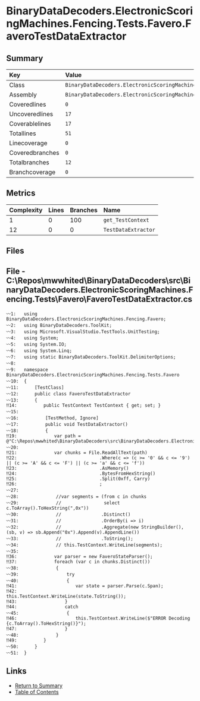 ﻿# BinaryDataDecoders.ElectronicScoringMachines.Fencing.Tests.Favero.FaveroTestDataExtractor

## Summary

| Key             | Value                                                                                       |
| :-------------- | :------------------------------------------------------------------------------------------ |
| Class           | `BinaryDataDecoders.ElectronicScoringMachines.Fencing.Tests.Favero.FaveroTestDataExtractor` |
| Assembly        | `BinaryDataDecoders.ElectronicScoringMachines.Fencing.Tests`                                |
| Coveredlines    | `0`                                                                                         |
| Uncoveredlines  | `17`                                                                                        |
| Coverablelines  | `17`                                                                                        |
| Totallines      | `51`                                                                                        |
| Linecoverage    | `0`                                                                                         |
| Coveredbranches | `0`                                                                                         |
| Totalbranches   | `12`                                                                                        |
| Branchcoverage  | `0`                                                                                         |

## Metrics

| Complexity | Lines | Branches | Name                |
| :--------- | :---- | :------- | :------------------ |
| 1          | 0     | 100      | `get_TestContext`   |
| 12         | 0     | 0        | `TestDataExtractor` |

## Files

## File - C:\Repos\mwwhited\BinaryDataDecoders\src\BinaryDataDecoders.ElectronicScoringMachines.Fencing.Tests\Favero\FaveroTestDataExtractor.cs

```CSharp
〰1:   using BinaryDataDecoders.ElectronicScoringMachines.Fencing.Favero;
〰2:   using BinaryDataDecoders.ToolKit;
〰3:   using Microsoft.VisualStudio.TestTools.UnitTesting;
〰4:   using System;
〰5:   using System.IO;
〰6:   using System.Linq;
〰7:   using static BinaryDataDecoders.ToolKit.DelimiterOptions;
〰8:   
〰9:   namespace BinaryDataDecoders.ElectronicScoringMachines.Fencing.Tests.Favero
〰10:  {
〰11:      [TestClass]
〰12:      public class FaveroTestDataExtractor
〰13:      {
‼14:          public TestContext TestContext { get; set; }
〰15:  
〰16:          [TestMethod, Ignore]
〰17:          public void TestDataExtractor()
〰18:          {
‼19:              var path = @"C:\Repos\mwwhited\BinaryDataDecoders\src\BinaryDataDecoders.ElectronicScoringMachines.Fencing\Favero\RawData.txt";
〰20:  
‼21:              var chunks = File.ReadAllText(path)
‼22:                               .Where(c => (c >= '0' && c <= '9') || (c >= 'A' && c <= 'F') || (c >= 'a' && c <= 'f'))
‼23:                               .AsMemory()
‼24:                               .BytesFromHexString()
‼25:                               .Split(0xff, Carry)
‼26:                               ;
〰27:  
〰28:              //var segments = (from c in chunks
〰29:              //                select c.ToArray().ToHexString(",0x"))
〰30:              //               .Distinct()
〰31:              //               .OrderBy(i => i)
〰32:              //               .Aggregate(new StringBuilder(), (sb, v) => sb.Append("0x").Append(v).AppendLine())
〰33:              //               .ToString();
〰34:              // this.TestContext.WriteLine(segments);
〰35:  
‼36:              var parser = new FaveroStateParser();
‼37:              foreach (var c in chunks.Distinct())
〰38:              {
〰39:                  try
〰40:                  {
‼41:                      var state = parser.Parse(c.Span);
‼42:                      this.TestContext.WriteLine(state.ToString());
‼43:                  }
‼44:                  catch
〰45:                  {
‼46:                      this.TestContext.WriteLine($"ERROR Decoding {c.ToArray().ToHexString()}");
‼47:                  }
〰48:              }
‼49:          }
〰50:      }
〰51:  }
```

## Links

* [Return to Summary](Summary.md)
* [Table of Contents](../TOC.md)


